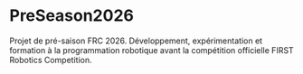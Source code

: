 # PreSeason2026
Projet de pré-saison FRC 2026. Développement, expérimentation et formation à la programmation robotique avant la compétition officielle FIRST Robotics Competition.
